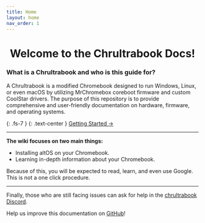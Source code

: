 ```yaml
---
title: Home
layout: home
nav_order: 1
---
```


<h1><div align="center">Welcome to the Chrultrabook Docs!</div></h1>

### What is a Chrultrabook and who is this guide for?

A Chrultrabook is a modified Chromebook designed to run Windows, Linux, or even macOS by utilizing MrChromebox coreboot firmware and custom CoolStar drivers. The purpose of this repository is to provide comprehensive and user-friendly documentation on hardware, firmware, and operating systems.

{: .fs-7 }
{: .text-center }
[Getting Started →](docs/getting-started.html)


--------------------------------------

**The wiki focuses on two main things:**

*   Installing altOS on your Chromebook.
*   Learning in-depth information about your Chromebook.

Because of this, you will be expected to read, learn, and even use Google. This is not a one click procedure.

--------------------------------------

Finally, those who are still facing issues can ask for help in the [chrultrabook Discord](https://discord.com/invite/tkPTk5w).

Help us improve this documentation on [GitHub](https://github.com/chrultrabook/docs/)!
